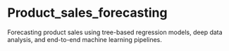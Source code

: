 # Product_sales_forecasting
Forecasting product sales using tree-based regression models, deep data analysis, and end-to-end machine learning pipelines.
